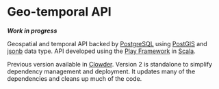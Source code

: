 # Geo-temporal API

***Work in progress***

Geospatial and temporal API backed by [PostgreSQL](https://www.postgresql.org/) using [PostGIS](http://postgis.net/) and 
[jsonb](https://www.postgresql.org/docs/current/static/datatype-json.html) data type. API developed using the 
[Play Framework](https://www.playframework.com/) in [Scala](https://www.scala-lang.org/).

Previous version available in [Clowder](https://clowder.ncsa.illinois.edu/). Version 2 is standalone to simplify 
dependency management and deployment. It updates many of the dependencies and cleans up much of the code.
